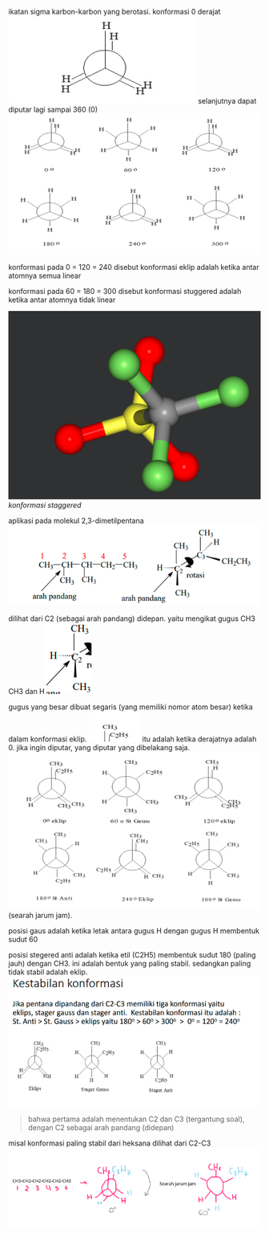 ikatan sigma karbon-karbon yang berotasi. 
konformasi 0 derajat
![88b5efe6143e8a606076efadfb1ac1de.png](../../../../_resources/88b5efe6143e8a606076efadfb1ac1de.png)
selanjutnya dapat diputar lagi sampai 360 (0) 
![f60468cb0b9847299d1a85862f0cabcc.png](../../../../_resources/f60468cb0b9847299d1a85862f0cabcc.png)

konformasi pada 0 = 120 = 240 disebut konformasi eklip adalah ketika antar atomnya semua linear

konformasi pada 60 = 180 = 300 disebut konformasi stuggered adalah ketika antar atomnya tidak linear

![b184996694eb81f571e50e4b31735978.png](../../../../_resources/b184996694eb81f571e50e4b31735978.png)
*konformasi staggered*

aplikasi pada molekul 2,3-dimetilpentana
![e5a4a6b1a7b7bc7c1dd6f210eaea12da.png](../../../../_resources/e5a4a6b1a7b7bc7c1dd6f210eaea12da.png)

dilihat dari C2 (sebagai arah pandang) didepan. yaitu mengikat gugus CH3 CH3 dan H
![65fecae9c8ee5f82847c2a75d576ba6b.png](../../../../_resources/65fecae9c8ee5f82847c2a75d576ba6b.png)

gugus yang besar dibuat segaris (yang memiliki nomor atom besar) ketika dalam konformasi eklip.
![90234e1e678e71af09764665ebc1e01d.png](../../../../_resources/90234e1e678e71af09764665ebc1e01d.png)
itu adalah ketika derajatnya adalah 0. jika ingin diputar, yang diputar yang dibelakang saja.
![d028d3beb38191ffca56a9899c557396.png](../../../../_resources/d028d3beb38191ffca56a9899c557396.png)
(searah jarum jam).

posisi gaus adalah ketika letak antara gugus H dengan gugus H membentuk sudut 60

posisi stegered anti adalah ketika etil (C2H5) membentuk sudut 180 (paling jauh) dengan CH3. ini adalah bentuk yang paling stabil. sedangkan paling tidak stabil adalah eklip.
![0a66af4cab25b85a7cd4662d39311e04.png](../../../../_resources/0a66af4cab25b85a7cd4662d39311e04.png)

> bahwa pertama adalah menentukan C2 dan C3 (tergantung soal), dengan C2 sebagai arah pandang (didepan)

misal konformasi paling stabil dari heksana dilihat dari C2-C3
![67ba212ddd887baabb79738c841ff7a4.png](../../../../_resources/67ba212ddd887baabb79738c841ff7a4.png)



